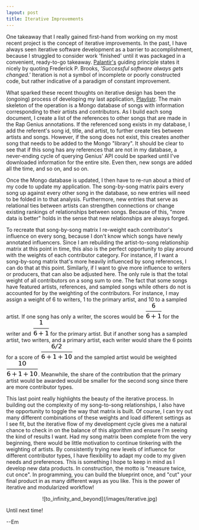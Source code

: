 ```yaml
---
layout: post
title: Iterative Improvements
---
```


One takeaway that I really gained first-hand from working on my most recent project is the concept of iterative improvements. In the past, I have always seen iterative software development as a barrier to accomplishment, because I struggled to consider work 'finished' until it was packaged in a convenient, ready-to-go takeaway. <a href="https://www.palantir.com/engineering-culture/">Palantir's</a> guiding principle states it nicely by quoting Frederick P. Brooks, <em>'Successful software always gets changed.'</em> Iteration is not a symbol of incomplete or poorly constructed code, but rather indicative of a paradigm of constant improvement.<br>

What sparked these recent thoughts on iterative design has been the (ongoing) process of developing my last application, [Playlistr](/playlistr). The main skeleton of the operation is a Mongo database of songs with information corresponding to their artists and contributors. As I build each song document, I create a list of the references to other songs that are made in the Rap Genius annotations. If the referenced song exists in my database, I add the referent's song id, title, and artist, to further create ties between artists and songs. However, if the song does not exist, this creates another song that needs to be added to the Mongo "library". It should be clear to see that if this song has any references that are not in my database, a never-ending cycle of querying Genius' API could be sparked until I've downloaded information for the entire site. Even then, new songs are added all the time, and so on, and so on.<br>

Once the Mongo database is updated, I then have to re-run about a third of my code to update my application. The song-by-song matrix pairs every song up against every other song in the database, so new entries will need to be folded in to that analysis. Furthermore, new entries that serve as relational ties between artists can strengthen connections or change existing rankings of relationships between songs. Because of this, "more data is better" holds in the sense that new relationships are always forged.<br>

To recreate that song-by-song matrix I re-weight each contributor's influence on every song, because I don't know which songs have newly annotated influencers. Since I am rebuilding the artist-to-song relationship matrix at this point in time, this also is the perfect opportunity to play around with the weights of each contributor category. For instance, if I want a song-by-song matrix that's more heavily influenced by song references, I can do that at this point. Similarly, if I want to give more influence to writers or producers, that can also be adjusted here. The only rule is that the total weight of all contributors on a song sum to one. The fact that some songs have featured artists, references, and sampled songs while others do not is accounted for by the weighting of the contributors. For instance, I may assign a weight of 6 to writers, 1 to the primary artist, and 10 to a sampled artist. If one song has only a writer, the scores would be ![writer_weight](/images/writerweight.png) for the writer and ![primary_artist](/images/primaryartist.png) for the primary artist. But if another song has a sampled artist, two writers, and a primary artist, each writer would share the 6 points for a score of ![writer_weight_shared](/images/writerweight2.png) and the sampled artist would be weighted ![sampled_artist](/images/sampledartist.png). Meanwhile, the share of the contribution that the primary artist would be awarded would be smaller for the second song since there are more contributor types.<br>

This last point really highlights the beauty of the iterative process. In building out the complexity of my song-to-song relationships, I also have the opportunity to toggle the way that matrix is built. Of course, I can try out many different combinations of these weights and load different settings as I see fit, but the iterative flow of my development cycle gives me a natural chance to check in on the balance of this algorithm and ensure I'm seeing the kind of results I want. Had my song matrix been complete from the very beginning, there would be little motivation to continue tinkering with the weighting of artists. By consistently trying new levels of influence for different contributor types, I have flexibility to adapt my code to my given needs and preferences. This is something I hope to keep in mind as I develop new data products. In construction, the motto is "measure twice, cut once". In programming, you can build the blueprint once, and "cut" your final product in as many different ways as you like. This is the power of iterative and modularized workflow!<br>

<center>![to_infinity_and_beyond](/images/iterative.jpg)</center>

Until next time!

--Em